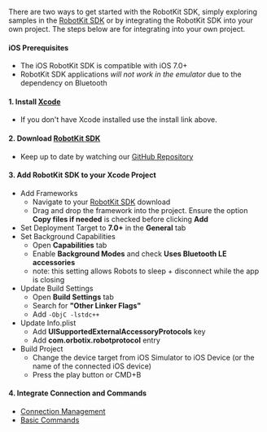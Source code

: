 There are two ways to get started with the RobotKit SDK, simply exploring samples in the [RobotKit SDK](https://github.com/orbotix/Sphero-iOS-SDK/zipball/master) or by integrating the RobotKit SDK into your own project.  The steps below are for integrating into your own project.

#### iOS Prerequisites

- The iOS RobotKit SDK is compatible with iOS 7.0+
- RobotKit SDK applications *will not work in the emulator* due to the dependency on Bluetooth

#### 1. Install [Xcode](https://macappsto.re/us/Bk9QD.m)
- If you don't have Xcode installed use the install link above.

#### 2. Download [RobotKit SDK](https://github.com/orbotix/Sphero-iOS-SDK/zipball/master)
- Keep up to date by watching our [GitHub Repository](https://github.com/orbotix/Sphero-iOS-SDK)

#### 3. Add RobotKit SDK to your Xcode Project
- Add Frameworks
	- Navigate to your [RobotKit SDK](https://github.com/orbotix/Sphero-iOS-SDK/zipball/master) download
	- Drag and drop the framework into the project. Ensure the option **Copy files if needed** is checked before clicking **Add**
- Set Deployment Target to **7.0+** in the **General** tab
- Set Background Capabilities
	- Open **Capabilities** tab
	- Enable **Background Modes** and check **Uses Bluetooth LE accessories**
	- note: this setting allows Robots to sleep + disconnect while the app is closing
- Update Build Settings
	- Open **Build Settings** tab
	- Search for **"Other Linker Flags"**
	- Add ```-ObjC -lstdc++```
- Update Info.plist
	- Add **UISupportedExternalAccessoryProtocols** key
	- Add **com.orbotix.robotprotocol** entry
- Build Project
	- Change the device target from iOS Simulator to iOS Device (or the name of the connected iOS device)
	- Press the play button or CMD+B


#### 4. Integrate Connection and Commands

- [Connection Management](/sdk-documentation/connection-management)
- [Basic Commands](/sdk-documentation/basic-commands)
